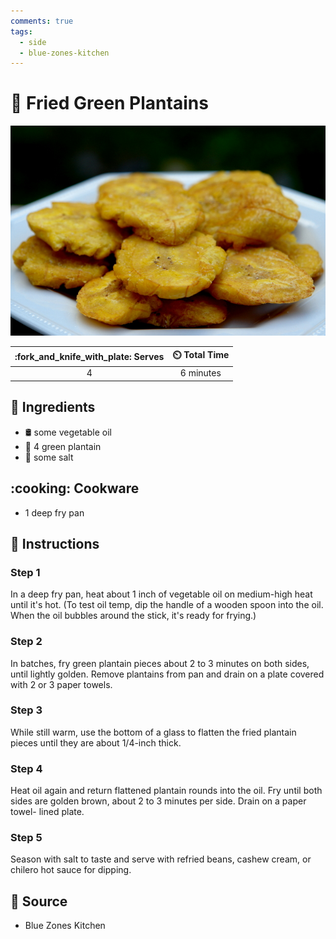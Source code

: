 ```yaml
---
comments: true
tags:
  - side
  - blue-zones-kitchen
---
```

# :banana: Fried Green Plantains

![Fried Green Plantains](../assets/images/fried-green-plantains.jpg)

| :fork_and_knife_with_plate: Serves | :timer_clock: Total Time |
|:----------------------------------:|:-----------------------: |
| 4 | 6 minutes |

## :salt: Ingredients

- :oil_drum: some vegetable oil
- :banana: 4 green plantain
- :salt: some salt

## :cooking: Cookware

- 1 deep fry pan

## :pencil: Instructions

### Step 1

In a deep fry pan, heat about 1 inch of vegetable oil on medium-high heat until it's hot. (To test oil temp, dip the
handle of a wooden spoon into the oil. When the oil bubbles around the stick, it's ready for frying.)

### Step 2

In batches, fry green plantain pieces about 2 to 3 minutes on both sides, until lightly golden. Remove plantains from
pan and drain on a plate covered with 2 or 3 paper towels.

### Step 3

While still warm, use the bottom of a glass to flatten the fried plantain pieces until they are about 1/4-inch thick.

### Step 4

Heat oil again and return flattened plantain rounds into the oil. Fry until both sides are golden brown, about 2 to 3
minutes per side. Drain on a paper towel- lined plate.

### Step 5

Season with salt to taste and serve with refried beans, cashew cream, or chilero hot sauce for dipping.

## :link: Source

- Blue Zones Kitchen
